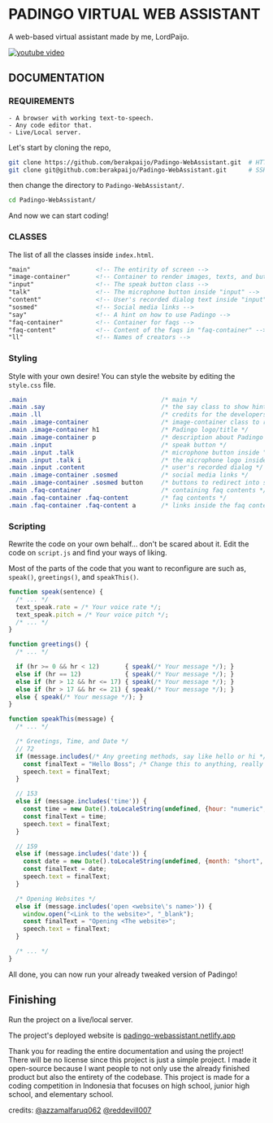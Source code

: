 # PADINGO VIRTUAL WEB ASSISTANT
  A web-based virtual assistant made by me, LordPaijo.

  [![youtube video](https://img.youtube.com/vi/eeAdXy7NGGU/0.jpg)](https://www.youtube.com/watch?v=eeAdXy7NGGU)

  ## DOCUMENTATION

  ### REQUIREMENTS
    - A browser with working text-to-speech.
    - Any code editor that.
    - Live/Local server.

  Let's start by cloning the repo,
  ```bash
  git clone https://github.com/berakpaijo/Padingo-WebAssistant.git  # HTTP
  git clone git@github.com:berakpaijo/Padingo-WebAssistant.git      # SSH
  ```

  then change the directory to `Padingo-WebAssistant/`.
  ```bash
  cd Padingo-WebAssistant/
  ```

  And now we can start coding!

  ### CLASSES
  The list of all the classes inside `index.html`.

  ```html
  "main"                  <!-- The entirity of screen -->
  "image-container"       <!-- Container to render images, texts, and buttons -->
  "input"                 <!-- The speak button class -->
  "talk"                  <!-- The microphone button inside "input" -->
  "content"               <!-- User's recorded dialog text inside "input" -->
  "sosmed"                <!-- Social media links -->
  "say"                   <!-- A hint on how to use Padingo -->
  "faq-container"         <!-- Container for faqs -->
  "faq-content"           <!-- Content of the faqs in "faq-container" -->
  "ll"                    <!-- Names of creators -->
  ```

  ### Styling
  Style with your own desire! You can style the website by editing the `style.css` file.

  ```css
  .main                                     /* main */
  .main .say                                /* the say class to show hint on how to use Padingo */
  .main .ll                                 /* credits for the developers */
  .main .image-container                    /* image-container class to render main parts */
  .main .image-container h1                 /* Padingo logo/title */
  .main .image-container p                  /* description about Padingo */
  .main .input                              /* speak button */
  .main .input .talk                        /* microphone button inside "input" */
  .main .input .talk i                      /* the microphone logo inside the microphone button */
  .main .input .content                     /* user's recorded dialog */
  .main .image-container .sosmed            /* social media links */
  .main .image-container .sosmed button     /* buttons to redirect into social media pages */
  .main .faq-container                      /* containing faq contents */
  .main .faq-container .faq-content         /* faq contents */
  .main .faq-container .faq-content a       /* links inside the faq contents */
  ```

  ### Scripting
  Rewrite the code on your own behalf... don't be scared about it. Edit the code on `script.js` and find your ways of liking.

  Most of the parts of the code that you want to reconfigure are such as, `speak()`, `greetings()`, and `speakThis()`.

  ```JavaScript
  function speak(sentence) {
    /* ... */
    text_speak.rate = /* Your voice rate */;
    text_speak.pitch = /* Your voice pitch */;
    /* ... */
  }

  function greetings() {
    /* ... */

    if (hr >= 0 && hr < 12)       { speak(/* Your message */); }
    else if (hr == 12)            { speak(/* Your message */); }
    else if (hr > 12 && hr <= 17) { speak(/* Your message */); }
    else if (hr > 17 && hr <= 21) { speak(/* Your message */); }
    else { speak(/* Your message */); }
  }

  function speakThis(message) {
    /* ... */

    /* Greetings, Time, and Date */
    // 72
    if (message.includes(/* Any greeting methods, say like hello or hi */)) {
      const finalText = "Hello Boss"; /* Change this to anything, really */
      speech.text = finalText;
    }

    // 153
    else if (message.includes('time')) {
      const time = new Date().toLocaleString(undefined, {hour: "numeric", minute: "numeric"})
      const finalText = time;
      speech.text = finalText;
    }

    // 159
    else if (message.includes('date')) {
      const date = new Date().toLocaleString(undefined, {month: "short", day: "numeric"})
      const finalText = date;
      speech.text = finalText;
    }

    /* Opening Websites */
    else if (message.includes('open <website\'s name>')) {
      window.open("<Link to the website>", "_blank");
      const finalText = "Opening <The website>";
      speech.text = finalText;
    }

    /* ... */
  }
  ```

  All done, you can now run your already tweaked version of Padingo!

  ## Finishing
  Run the project on a live/local server.

  The project's deployed website is [padingo-webassistant.netlify.app](https://padingo-webassistant.netlify.app)

  Thank you for reading the entire documentation and using the project! There will be no license since this project is just a simple project. I made it open-source because I want people to not only use the already finished product but also the entirety of the codebase. This project is made for a coding competition in Indonesia that focuses on high school, junior high school, and elementary school.

  credits: [@azzamalfaruq062](https://github.com/azzamalfaruq062) [@reddevill007](https://github.com/reddevill007/reddevill007)
